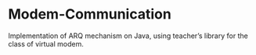 # Modem-Communication

Implementation of ARQ mechanism on Java, using teacher’s library for the
class of virtual modem.
